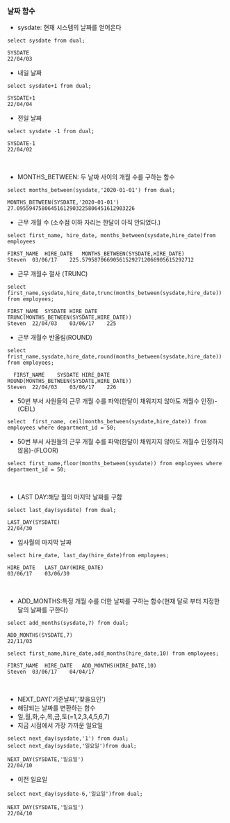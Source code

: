 ### 날짜 함수 
- sysdate: 현재 시스템의 날짜를 얻어온다
```
select sysdate from dual;
```
```
SYSDATE
22/04/03
```
- 내일 날짜
```
select sysdate+1 from dual;
```
```
SYSDATE+1
22/04/04
```
- 전일 날짜
```
select sysdate -1 from dual;
```
```
SYSDATE-1
22/04/02
```
&nbsp;
- MONTHS_BETWEEN: 두 날짜 사이의 개월 수를 구하는 함수
```
select months_between(sysdate,'2020-01-01') from dual;
```
```
MONTHS_BETWEEN(SYSDATE,'2020-01-01')
27.09559475806451612903225806451612903226
```
- 근무 개월 수 (소수점 이하 자리는 한달이 아직 안되었다.)
```
select first_name, hire_date, months_between(sysdate,hire_date)from employees
```
```
FIRST_NAME	HIRE_DATE	MONTHS_BETWEEN(SYSDATE,HIRE_DATE)
Steven	03/06/17	225.579587066905615292712066905615292712
```
- 근무 개월수 절사 (TRUNC)
```
select first_name,sysdate,hire_date,trunc(months_between(sysdate,hire_date)) from employees;
```
```
FIRST_NAME	SYSDATE	HIRE_DATE	TRUNC(MONTHS_BETWEEN(SYSDATE,HIRE_DATE))
Steven	22/04/03	03/06/17	225
```
- 근무 개월수 반올림(ROUND)
```
select frist_name,sysdate,hire_date,round(months_between(sysdate,hire_date)) from employees;
```
```
  FIRST_NAME	SYSDATE	HIRE_DATE	ROUND(MONTHS_BETWEEN(SYSDATE,HIRE_DATE))
Steven	22/04/03	03/06/17	226
```
- 50번 부서 사원들의 근무 개월 수를 파악(한달이 채워지지 않아도 개월수 인정)- (CEIL)
```
select  first_name, ceil(months_between(sysdate,hire_date)) from employees where department_id = 50;
```
-  50번 부서 사원들의 근무 개월 수를 파악(한달이 채워지지 않아도 개월수 인정하지 않음)-(FLOOR)
```
select first_name,floor(months_between(sysdate)) from employees where department_id = 50;
```
&nbsp;
- LAST DAY:해당 월의 마지막 날짜를 구함
```
select last_day(sysdate) from dual;
```
```
LAST_DAY(SYSDATE)
22/04/30
```
- 입사월의 마지막 날짜
```
select hire_date, last_day(hire_date)from employees;
```
```
HIRE_DATE	LAST_DAY(HIRE_DATE)
03/06/17	03/06/30
```
&nbsp;

- ADD_MONTHS:특정 개월 수를 더한 날짜를 구하는 함수(현재 달로 부터 지정한 달의 날짜를 구한다)
  
```
select add_months(sysdate,7) from dual;
```
```
ADD_MONTHS(SYSDATE,7)
22/11/03
```
```
select first_name,hire_date,add_months(hire_date,10) from employees;
```
```
FIRST_NAME	HIRE_DATE	ADD_MONTHS(HIRE_DATE,10)
Steven	03/06/17	04/04/17
```
&nbsp;
- NEXT_DAY('기준날짜','찾을요인')
- 해당되는 날짜를 변환하는 함수
- 일,월,화,수,목,금,토(=1,2,3,4,5,6,7)
  &nbsp;
- 지금 시점에서 가장 가까운 일요일
```
select next_day(sysdate,'1') from dual;
select next_day(sysdate,'일요일')from dual;
```
```
NEXT_DAY(SYSDATE,'일요일')
22/04/10
```
- 이전 일요일
```
select next_day(sysdate-6,'일요일')from dual;
```
```
NEXT_DAY(SYSDATE,'일요일')
22/04/10
```
  




